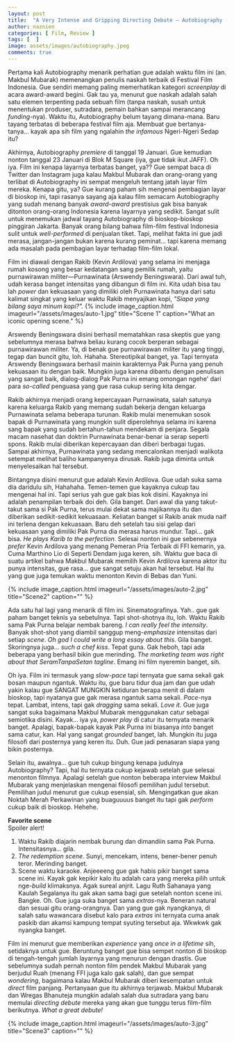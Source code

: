 ```yaml
---
layout: post
title:  "A Very Intense and Gripping Directing Debute — Autobiography (2022)"
author: naznien
categories: [ Film, Review ]
tags: [  ]
image: assets/images/autobiography.jpeg
comments: true
---
```


Pertama kali Autobiography menarik perhatian gue adalah waktu film ini (an. Makbul Mubarak) memenangkan penulis naskah terbaik di Festival Film Indonesia. Gue sendiri memang paling memerhatikan kategori *screenplay* di acara award-award begini. Gak tau ya, menurut gue naskah adalah salah satu elemen terpenting pada sebuah film (tanpa naskah, susah untuk menentukan produser, sutradara, pemain bahkan sampai merancang *funding*-nya). Waktu itu, Autobiography belum tayang dimana-mana. Baru tayang terbatas di beberapa festival film aja. Membuat gue bertanya-tanya... kayak apa sih film yang ngalahin *the infamous* Ngeri-Ngeri Sedap itu?

Akhirnya, Autobiography *premiere* di tanggal 19 Januari. Gue kemudian nonton tanggal 23 Januari di Blok M Square (iya, gue tidak ikut JAFF). Oh iya. Film ini kenapa layarnya terbatas banget, ya?? Gue sempat baca di Twitter dan Instagram juga kalau Makbul Mubarak dan orang-orang yang terlibat di Autobiography ini sempat mengeluh tentang jatah layar film mereka. Kenapa gitu, ya? Gue kurang paham sih mengenai pembagian layar di bioskop ini, tapi rasanya sayang aja kalau film semacam Autobiography yang sudah menang banyak *award-award* prestisius gak bisa banyak ditonton orang-orang Indonesia karena layarnya yang sedikit. Sangat sulit untuk menemukan jadwal tayang Autobiography di bioskop-bioskop pinggiran Jakarta. Banyak orang bilang bahwa film-film festival Indonesia sulit untuk *well-performed* di penjualan tiket. Tapi, melihat fakta ini gue jadi merasa, jangan-jangan bukan karena kurang peminat... tapi karena memang ada masalah pada pembagian layar terhadap film-film lokal.

Film ini diawali dengan Rakib (Kevin Ardilova) yang selama ini menjaga rumah kosong yang besar kedatangan sang pemilik rumah, yaitu purnawirawan militer—Purnawinata (Arswendy Beningswara). Dari awal tuh, udah kerasa banget intensitas yang dibangun di film ini. Kita udah bisa tau lah *power* dan kekuasaan yang dimiliki oleh Purnawinata hanya dari satu kalimat singkat yang keluar waktu Rakib menyajikan kopi, *"Siapa yang bilang saya minum kopi?".* 
{% include image_caption.html imageurl="/assets/images/auto-1.jpg"  title="Scene 1" caption="What an iconic opening scene." %}

Arswendy Beningswara disini berhasil mematahkan rasa skeptis gue yang sebelumnya merasa bahwa beliau kurang cocok berperan sebagai purnawirawan militer. Ya, di benak gue purnawirawan militer itu yang tinggi, tegap dan buncit gitu, loh. Hahaha. Stereotipikal banget, ya. Tapi ternyata Arswendy Beningswara berhasil mainin karakternya Pak Purna yang penuh kekuasaan itu dengan baik. Mungkin juga karena dibantu dengan penulisan yang sangat baik, dialog-dialog Pak Purna ini emang omongan ngehe' dari para *so-called* penguasa yang gue rasa cukup sering kita dengar. 

Rakib akhirnya menjadi orang kepercayaan Purnawinata, salah satunya karena keluarga Rakib yang memang sudah bekerja dengan keluarga Purnawinata selama beberapa turunan. Rakib mulai menemukan sosok bapak di Purnawinata yang mungkin sulit diperolehnya selama ini karena sang bapak yang sudah bertahun-tahun mendekam di penjara. Segala macam nasehat dan doktrin Purnawinata benar-benar ia serap seperti spons. Rakib mulai diberikan kepercayaan dan diberi berbagai tugas. Sampai akhirnya, Purnawinata yang sedang mencalonkan menjadi walikota setempat melihat baliho kampanyenya dirusak. Rakib juga diminta untuk menyelesaikan hal tersebut. 

Bintangnya disini menurut gue adalah Kevin Ardilova. Gue udah suka sama dia daridulu sih, Hahahaha. Temen-temen gue kayaknya cukup tau mengenai hal ini. Tapi serius yah gue gak bias kok disini. Kayaknya ini adalah penampilan terbaik doi deh. Gila banget. Dari awal dia yang takut-takut sama si Pak Purna, terus mulai dekat sama majikannya itu dan diberikan sedikit-sedikit kekuasaan. Keliatan banget si Rakib anak muda naif ini terlena dengan kekuasaan. Baru deh setelah tau sisi gelap dari kekuasaan yang dimiliki Pak Purna dia merasa harus mundur. Tapi... gak bisa. *He plays Karib to the perfection*. Selesai nonton ini gue sebenernya *prefer* Kevin Ardilova yang menang Pemeran Pria Terbaik di FFI kemarin, ya. Cuma Marthino Lio di Seperti Dendam juga keren, sih. Waktu gue baca di suatu artikel bahwa Makbul Mubarak memilih Kevin Ardilova karena aktor itu punya intensitas, gue rasa... gue sangat setuju akan hal tersebut. Hal itu yang gue juga temukan waktu menonton Kevin di Bebas dan Yuni. 

{% include image_caption.html imageurl="/assets/images/auto-2.jpg"  title="Scene2" caption="" %}

Ada satu hal lagi yang menarik di film ini. Sinematografinya. Yah.. gue gak paham banget teknis ya sebetulnya. Tapi shot-shotnya itu, loh. Waktu Rakib sama Pak Purna belajar nembak bareng. *I can really feel the intensity*. Banyak shot-shot yang diambil sanggup meng-*emphasize* intensitas dari setiap *scene*. *Oh god I could write a long essay about this*. Gila banget. Skoringnya juga... *such a chef kiss*. Tepat guna. Gak heboh, tapi ada beberapa yang berhasil bikin gue merinding. *The marketing team was right about that SeramTanpaSetan tagline*. Emang ini film nyeremin banget, sih.

Oh iya. Film ini termasuk yang *slow-pace* tapi ternyata gue sama sekali gak bosan maupun ngantuk. Waktu itu, gue baru tidur dua jam dan gue udah yakin kalau gue SANGAT MUNGKIN ketiduran berapa menit di dalam bioskop, tapi nyatanya gue gak merasa ngantuk sama sekali. *Pace*-nya tepat. Lambat, intens, tapi gak *dragging* sama sekali. *Love it.* Gue juga sangat suka bagaimana Makbul Mubarak menggunakan catur sebagai semiotika disini. Kayak... iya ya, *power play* di catur itu ternyata menarik banget. Apalagi, bapak-bapak kayak Pak Purna ini biasanya *into* banget sama catur, kan. Hal yang sangat *grounded* banget, lah. Mungkin itu juga filosofi dari posternya yang keren itu. Duh. Gue jadi penasaran siapa yang bikin posternya. 

Selain itu, awalnya... gue tuh cukup bingung kenapa judulnya Autobiography? Tapi, hal itu ternyata cukup kejawab setelah gue selesai menonton filmnya. Apalagi setelah gue nonton beberapa interview Makbul Mubarak yang menjelaskan mengenai filosofi pemilihan judul tersebut. Pemilihan judul menurut gue cukup esensial, sih. Mengingatkan gue akan Noktah Merah Perkawinan yang buaguuuus banget itu tapi gak *perform* cukup baik di bioskop. Hehehe.

**Favorite scene** <br>
Spoiler alert! 
1. Waktu Rakib diajarin nembak burung dan dimandiin sama Pak Purna. Intensitasnya... gila.
2. *The redemption scene*. Sunyi, mencekam, intens, bener-bener penuh teror. Merinding banget.
3. Scene waktu karaoke. Anjeeeeng gue gak habis pikir banget sama scene ini. Kayak gak kepikir kalo itu adalah cara yang mereka pilih untuk nge-*build* klimaksnya. Agak sureal anjrit. Lagu Ruth Sahanaya yang Kaulah Segalanya itu gak akan sama bagi gue setelah nonton scene ini. Bangke.
Oh. Gue juga suka banget sama *extras*-nya. Beneran natural dan sesuai gitu orang-orangnya. Dan yang gue gak nyangkanya, di salah satu wawancara disebut kalo para *extras* ini ternyata cuma anak paskib dan akamsi kampung tempat syuting tersebut aja. Wkwkwk gak nyangka banget.

Film ini menurut gue memberikan *experience* yang *once in a lifetime* sih, setidaknya untuk gue. Beruntung banget gue bisa sempet nonton di bioskop di tengah-tengah jumlah layarnya yang menurun dengan drastis. Gue sebelumnya sudah pernah nonton film pendek Makbul Mubarak yang berjudul Ruah (menang FFI juga kalo gak salah), dan gue sempat *wondering*, bagaimana kalau Makbul Mubarak diberi kesempatan untuk *direct* film panjang. Pertanyaan gue itu akhirnya terjawab. Makbul Mubarak dan Wregas Bhanuteja mungkin adalah salah dua sutradara yang baru memulai *directing debute* mereka yang akan gue tunggu terus film-film berikutnya. *What a great debute!*

{% include image_caption.html imageurl="/assets/images/auto-3.jpg"  title="Scene3" caption="" %}

